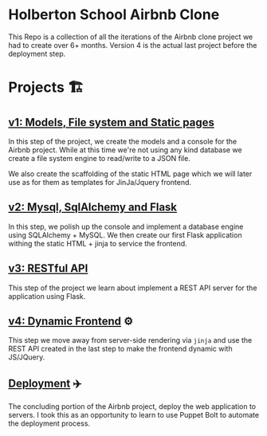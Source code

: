 # Holberton School Airbnb Clone

This Repo is a collection of all the iterations of the Airbnb clone project we had to create over 6+ months. Version 4 is the actual last project before the deployment step.

# Projects :building_construction:

## [v1: Models, File system and Static pages](https://github.com/Ostoyae/AirBnB_clone) 

In this step of the project, we create the models and a console for the
Airbnb project. While at this time we're not using any kind database we
create a file system engine to read/write to a JSON file.

We also create the scaffolding of the static HTML page which we will later
use as for them as templates for JinJa/Jquery frontend.

## [v2: Mysql, SqlAlchemy and Flask](https://github.com/Ostoyae/AirBnB_clone_v2)
 In this step, we polish up the console and implement a database
engine using SQLAlchemy + MySQL. We then create our first Flask
application withing the static HTML + jinja to service the frontend.

## [v3: RESTful API](https://github.com/Ostoyae/AirBnB_clone_v3)
This step of the project we learn about implement a REST API server for
the application using Flask.

## [v4: Dynamic Frontend](https://github.com/Ostoyae/AirBnB_clone_v4) :gear:
This step we move away from server-side rendering via `jinja` and use
the REST API created in the last step to make the frontend dynamic with
JS/JQuery.

## [Deployment](https://github.com/Ostoyae/HBNB_Airbnb) :airplane: 
The concluding portion of the Airbnb project, deploy the web application to servers. I took this as an opportunity to learn to use Puppet Bolt to automate the deployment process.

